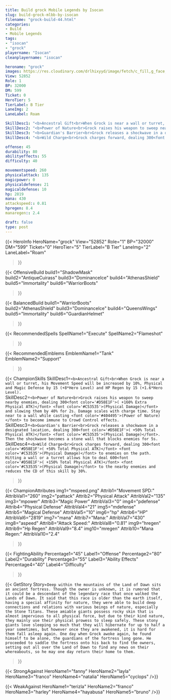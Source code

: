 ```yaml
---
title: Build grock Mobile Legends by Isocan
slug: build-grock-mlbb-by-isocan
filename: "grock-build-44.html"
categories: 
- Build 
- Mobile Legends
tags: 
- "isocan"
- "grock"
playername: "Isocan"
cleanplayername: "isocan"

heroname: "grock"
images: https://res.cloudinary.com/drlhixyyd/image/fetch/c_fill,g_face,f_auto/https://cdn2-build.mobagenie.my.id/p/images/banner/full/grock.jpg
View: 52852 
Role: 1 
BP: 32000
DM: 599 
Ticket: 0 
HeroTier: 5 
TierLabel: B Tier 
LaneImg: 2
LaneLabel: Roam 

SkillDesc1: "<b>Ancestral Gift<br>When Grock is near a wall or turret, his Movement Speed will be increased by 10%, Physical and Magic Defense by 15 (+8*Hero Level) and HP Regen by 15 (+1.6*Hero Level)."   
SkillDesc2: "<b>Power of Nature<br>Grock raises his weapon to sweep nearby enemies, dealing 300<font color='#D58E1F'>( +160% Extra Physical ATK)</font> <font color='#C53535'>(Physical Damage)</font> and slowing them by 40% for 2s. Damage scales with charge time. Stay near to a wall while casting <font color='#404495'>(Power of Nature)</font> to become immune to Crowd Control effects."   
SkillDesc3: "<b>Guardian's Barrier<br>Grock releases a shockwave in a designated location, dealing 300<font color='#D58E1F'>( +50% Total Physical ATK)</font> <font color='#C53535'>(Physical Damage)</font>. Then the shockwave becomes a stone wall that blocks enemies for 5s."   
SkillDesc4: "<b>Wild Charge<br>Grock charges forward, dealing 300<font color='#D58E1F'>( +50% Total Physical ATK)</font> <font color='#C53535'>(Physical Damage)</font> to enemies on the path. Hitting a wall or a turret allows him to deal 600<font color='#D58E1F'>( +150% Total Physical ATK)</font> <font color='#C53535'>(Physical Damage)</font> to the nearby enemies and reduces the CD of this skill by 30%."  

offense: 45 
durability: 80 
abilityeffects: 55 
difficulty: 40 

movementspeed: 260
physicalattack: 135
magicpower: 0
physicaldefense: 21
magicaldefense: 10
hp: 2819
mana: 430
attackspeed:: 0.81
hpregen: 8.4
manaregen:: 2.4

draft: false
type: post
---
```


{{< HeroInfo 
HeroName="grock" 
View="52852" 
Role="1" 
BP="32000" 
DM="599" 
Ticket="0" 
HeroTier="5" 
TierLabel="B Tier" 
LaneImg="2" 
LaneLabel="Roam" 
>}}
 
{{< OffensiveBuild 
build1="ShadowMask"  
build2="AntiqueCuirass" 
build3="DominanceIce" 
build4="AthenasShield" 
build5="Immortality" 
build6="WarriorBoots" 
>}} 

{{< BalancedBuild 
build1="WarriorBoots"  
build2="AthenasShield" 
build3="DominanceIce" 
build4="QueensWings" 
build5="Immortality" 
build6="GuardianHelmet" 
>}}


{{< RecommendedSpells 
SpellName1="Execute" 
SpellName2="Flameshot" 
>}}  

{{< RecommendedEmblems 
EmblemName1="Tank" 
EmblemName2="Support" 
>}}   

{{< ChampionSkills 
SkillDesc1=`<b>Ancestral Gift<br>When Grock is near a wall or turret, his Movement Speed will be increased by 10%, Physical and Magic Defense by 15 (+8*Hero Level) and HP Regen by 15 (+1.6*Hero Level).`   
SkillDesc2=`<b>Power of Nature<br>Grock raises his weapon to sweep nearby enemies, dealing 300<font color='#D58E1F'>( +160% Extra Physical ATK)</font> <font color='#C53535'>(Physical Damage)</font> and slowing them by 40% for 2s. Damage scales with charge time. Stay near to a wall while casting <font color='#404495'>(Power of Nature)</font> to become immune to Crowd Control effects.`   
SkillDesc3=`<b>Guardian's Barrier<br>Grock releases a shockwave in a designated location, dealing 300<font color='#D58E1F'>( +50% Total Physical ATK)</font> <font color='#C53535'>(Physical Damage)</font>. Then the shockwave becomes a stone wall that blocks enemies for 5s.`   
SkillDesc4=`<b>Wild Charge<br>Grock charges forward, dealing 300<font color='#D58E1F'>( +50% Total Physical ATK)</font> <font color='#C53535'>(Physical Damage)</font> to enemies on the path. Hitting a wall or a turret allows him to deal 600<font color='#D58E1F'>( +150% Total Physical ATK)</font> <font color='#C53535'>(Physical Damage)</font> to the nearby enemies and reduces the CD of this skill by 30%.`   
>}}

{{< ChampionAttributes
img1="mspeed.png" Attrib1="Movement SPD:" AttribVal1="260"
img2="pattack" Attrib2="Physical Attack" AttribVal2="135"
img3="mpower" Attrib3="Magic Power" AttribVal3="0"
img4="pdefense" Attrib4="Physical Defense" AttribVal4="21"
img5="mdefense" Attrib5="Magical Defense" AttribVal5="10"
img6="hp" Attrib6="HP" AttribVal6="2819"
img7="mana" Attrib7="Mana:" AttribVal7="430"
img8="aspeed" Attrib8="Attack Speed:" AttribVal8="0.81"
img9="hregen" Attrib9="Hp Regen" AttribVal9="8.4"
img10="mregen" Attrib10="Mana Regen:" AttribVal10="2.4"
>}}


{{< FightingAbility
Percentage1="45" Label1="Offense"
Percentage2="80" Label2="Durability"
Percentage3="55" Label3="Ability Effects"
Percentage4="40" Label4="Difficulty"
 >}}

{{< GetStory 
Story=` Deep within the mountains of the Land of Dawn sits an ancient fortress. Though the owner is unknown, it is rumored that it could be a descendant of the legendary race that once walked the Lands of Dawn. It said that this race is older than the earth itself, having a special affinity for nature, they were able to build deep connections and relations with various beings of nature, especially the Stone Titans. These amiable giants possess rocky skin that is almost impervious to all physical force, but due to their kind nature, they mainly use their physical prowess to sleep safely. These stony giants love sleeping so much that they will hibernate for up to half a year sometimes, but however once they are awakened, it is hard for them fall asleep again. One day when Grock awoke again, he found himself to be alone, the guardians of the fortress long gone. He proceeded to saddle the fortress onto his back to find the owners, setting out all over the Land of Dawn to find any news on their whereabouts, so he may one day return their home to them. ` 
>}}

{{< StrongAgainst 
HeroName1="fanny"
HeroName2="layla"
HeroName3="franco"
HeroName4="natalia"
HeroName5="cyclops"
/>}}

{{< WeakAgainst
HeroName1="terizla"
HeroName2="franco"
HeroName3="harley"
HeroName4="hayabusa"
HeroName5="bruno"
/>}}
